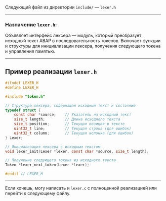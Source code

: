 Следующий файл из директории `include/` — `lexer.h`

---

### Назначение `lexer.h`:

Объявляет интерфейс лексера — модуль, который преобразует исходный текст ABAP в последовательность токенов. Включает функции и структуры для инициализации лексера, получения следующего токена и управления памятью.

---

## Пример реализации `lexer.h`

```c
#ifndef LEXER_H
#define LEXER_H

#include "token.h"

// Структура лексера, содержащая исходный текст и состояние
typedef struct {
    const char *source;    // Указатель на исходный текст
    size_t length;         // Длина исходного текста
    size_t position;       // Текущая позиция в тексте
    uint32_t line;         // Текущая строка (для ошибок)
    uint32_t column;       // Текущая колонка (для ошибок)
} Lexer;

// Инициализация лексера с исходным текстом
void lexer_init(Lexer *lexer, const char *source, size_t length);

// Получение следующего токена из исходного текста
Token *lexer_next_token(Lexer *lexer);

#endif // LEXER_H
```

---

Если хочешь, могу написать и `lexer.c` с полноценной реализацией или перейти к следующему файлу.
